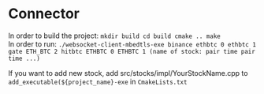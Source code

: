 # Connector
In order to build the project:
`mkdir build
 cd build
 cmake ..
 make
`  
In order to run:
 `./websocket-client-mbedtls-exe binance ethbtc 0 ethbtc 1 gate ETH_BTC 2 hitbtc ETHBTC 0 ETHBTC 1 (name of stock: pair time pair time ...)`

If you want to add new stock, add src/stocks/impl/YourStockName.cpp to `add_executable(${project_name}-exe` in `CmakeLists.txt` 
